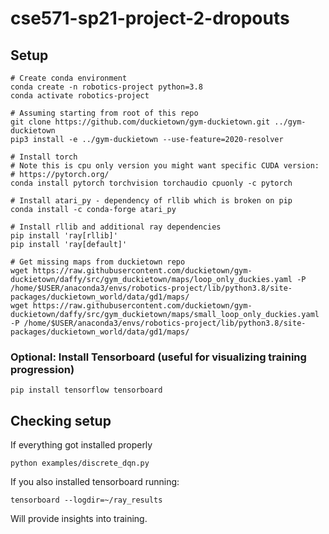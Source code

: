 # cse571-sp21-project-2-dropouts

## Setup

```
# Create conda environment
conda create -n robotics-project python=3.8
conda activate robotics-project

# Assuming starting from root of this repo
git clone https://github.com/duckietown/gym-duckietown.git ../gym-duckietown
pip3 install -e ../gym-duckietown --use-feature=2020-resolver

# Install torch
# Note this is cpu only version you might want specific CUDA version:
# https://pytorch.org/
conda install pytorch torchvision torchaudio cpuonly -c pytorch

# Install atari_py - dependency of rllib which is broken on pip
conda install -c conda-forge atari_py

# Install rllib and additional ray dependencies
pip install 'ray[rllib]'
pip install 'ray[default]'

# Get missing maps from duckietown repo
wget https://raw.githubusercontent.com/duckietown/gym-duckietown/daffy/src/gym_duckietown/maps/loop_only_duckies.yaml -P /home/$USER/anaconda3/envs/robotics-project/lib/python3.8/site-packages/duckietown_world/data/gd1/maps/
wget https://raw.githubusercontent.com/duckietown/gym-duckietown/daffy/src/gym_duckietown/maps/small_loop_only_duckies.yaml -P /home/$USER/anaconda3/envs/robotics-project/lib/python3.8/site-packages/duckietown_world/data/gd1/maps/
```
### Optional: Install Tensorboard (useful for visualizing training progression)
```
pip install tensorflow tensorboard
```

## Checking setup
If everything got installed properly
```
python examples/discrete_dqn.py
```

If you also installed tensorboard running:
```
tensorboard --logdir=~/ray_results
```
Will provide insights into training.